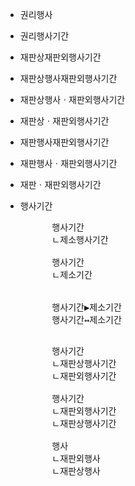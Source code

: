 - 권리행사
- 권리행사기간
- 재판상재판외행사기간
- 재판상행사재판외행사기간
- 재판상행사ㆍ재판외행사기간
- 재판상ㆍ재판외행사기간
- 재판행사재판외행사기간
- 재판행사ㆍ재판외행사기간
- 재판ㆍ재판외행사기간
- 행사기간



    <pre>
        행사기간
        ㄴ제소행사기간

        행사기간
        ㄴ제소기간


        행사기간▶제소기간
        행사기간↔제소기간
    </pre>
    <pre>
        행사기간
        ㄴ재판상행사기간
        ㄴ재판외행사기간

        행사기간
        ㄴ재판외행사기간
        ㄴ재판상행사기간

        행사
        ㄴ재판외행사
        ㄴ재판상행사
    </pre>

